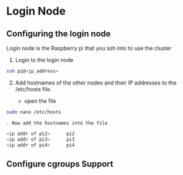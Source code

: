 

# Login Node

## Configuring the login node
Login node is the Raspberry pi that you ssh into to use the cluster

1. Login to the login node
```bash
ssh pi@<ip_address>
```
2. Add hostnames of the other nodes and their IP addresses to the /etc/hosts file. 

   - open the file
```bash
sudo nano /etc/hosts
```
    - Now add the hostnames into the file
```bash
<ip addr of pi2>      pi2
<ip addr of pi3>      pi3
<ip addr of pi4>      pi4

```

## Configure cgroups Support
